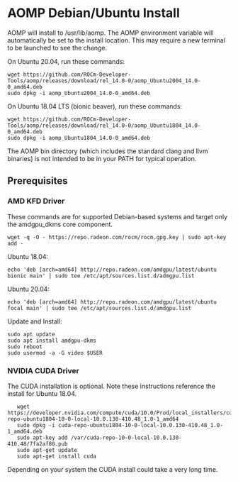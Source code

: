 # AOMP Debian/Ubuntu Install 
AOMP will install to /usr/lib/aomp. The AOMP environment variable will automatically be set to the install location. This may require a new terminal to be launched to see the change.<br>

On Ubuntu 20.04,  run these commands:
```
wget https://github.com/ROCm-Developer-Tools/aomp/releases/download/rel_14.0-0/aomp_Ubuntu2004_14.0-0_amd64.deb
sudo dpkg -i aomp_Ubuntu2004_14.0-0_amd64.deb
```

On Ubuntu 18.04 LTS (bionic beaver), run these commands:
```
wget https://github.com/ROCm-Developer-Tools/aomp/releases/download/rel_14.0-0/aomp_Ubuntu1804_14.0-0_amd64.deb
sudo dpkg -i aomp_Ubuntu1804_14.0-0_amd64.deb
```

The AOMP bin directory (which includes the standard clang and llvm binaries) is not intended to be in your PATH for typical operation.

## Prerequisites
### AMD KFD Driver
These commands are for supported Debian-based systems and target only the amdgpu_dkms core component.
```
wget -q -O - https://repo.radeon.com/rocm/rocm.gpg.key | sudo apt-key add -
```
Ubuntu 18.04:
```
echo 'deb [arch=amd64] http://repo.radeon.com/amdgpu/latest/ubuntu bionic main' | sudo tee /etc/apt/sources.list.d/admgpu.list
```
Ubuntu 20.04:
```
echo 'deb [arch=amd64] http://repo.radeon.com/amdgpu/latest/ubuntu focal main' | sudo tee /etc/apt/sources.list.d/amdgpu.list
```
Update and Install:
```
sudo apt update
sudo apt install amdgpu-dkms
sudo reboot
sudo usermod -a -G video $USER
```
### NVIDIA CUDA Driver
The CUDA installation is optional.
Note these instructions reference the install for Ubuntu 18.04.
```
   wget https://developer.nvidia.com/compute/cuda/10.0/Prod/local_installers/cuda-repo-ubuntu1804-10-0-local-10.0.130-410.48_1.0-1_amd64
   sudo dpkg -i cuda-repo-ubuntu1804-10-0-local-10.0.130-410.48_1.0-1_amd64.deb
   sudo apt-key add /var/cuda-repo-10-0-local-10.0.130-410.48/7fa2af80.pub
   sudo apt-get update
   sudo apt-get install cuda
```
Depending on your system the CUDA install could take a very long time.
